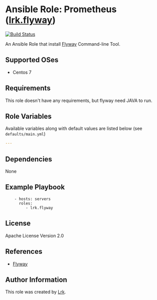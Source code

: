 Ansible Role: Prometheus ([lrk.flyway](https://galaxy.ansible.com/lrk/flyway/))
=========
[![Build Status](https://travis-ci.org/lrk/ansible-role-flyway.svg?branch=master)](https://travis-ci.org/lrk/ansible-role-flyway)

An Ansible Role that install [Flyway](https://flywaydb.org) Command-line Tool.


Supported OSes
--------------
- Centos 7

Requirements
------------

This role doesn't have any requirements, but flyway need JAVA to run.

Role Variables
--------------

Available variables along with default values are listed below (see `defaults/main.yml`)
```yml
---

```

Dependencies
------------

None

Example Playbook
----------------

```
    - hosts: servers
      roles:
         - lrk.flyway
```

 License
 -------

 Apache License Version 2.0

 References
 ----------

- [Flyway](https://flywaydb.org)

Author Information
------------------
This role was created by [Lrk](https://github.com/lrk).

